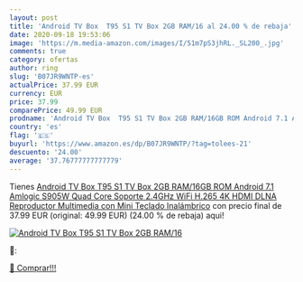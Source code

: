 ```yaml
---
layout: post
title: 'Android TV Box  T95 S1 TV Box 2GB RAM/16 al 24.00 % de rebaja'
date: 2020-09-18 19:53:06
image: 'https://m.media-amazon.com/images/I/51m7pS3jhRL._SL200_.jpg'
comments: true
category: ofertas
author: ring
slug: 'B07JR9WNTP-es'
actualPrice: 37.99 EUR
currency: EUR
price: 37.99
comparePrice: 49.99 EUR
prodname: 'Android TV Box  T95 S1 TV Box 2GB RAM/16GB ROM Android 7.1 Amlogic S905W Quad Core Soporte 2.4GHz WiFi H.265 4K HDMI DLNA Reproductor Multimedia con Mini Teclado Inalámbrico'
country: 'es'
flag: '🇪🇸'
buyurl: 'https://www.amazon.es/dp/B07JR9WNTP/?tag=tolees-21'
descuento: '24.00'
average: '37.76777777777779'
---
```


Tienes [Android TV Box  T95 S1 TV Box 2GB RAM/16GB ROM Android 7.1 Amlogic S905W Quad Core Soporte 2.4GHz WiFi H.265 4K HDMI DLNA Reproductor Multimedia con Mini Teclado Inalámbrico](https://www.amazon.es/dp/B07JR9WNTP/?tag=tolees-21) con precio final de  37.99 EUR (original: 49.99 EUR) (24.00 %  de rebaja) aqui!

[![Android TV Box  T95 S1 TV Box 2GB RAM/16](https://m.media-amazon.com/images/I/51m7pS3jhRL._SL200_.jpg)](https://www.amazon.es/dp/B07JR9WNTP/?tag=tolees-21)

🔎:


[🛒 Comprar!!!](https://www.amazon.es/dp/B07JR9WNTP/?tag=tolees-21)
